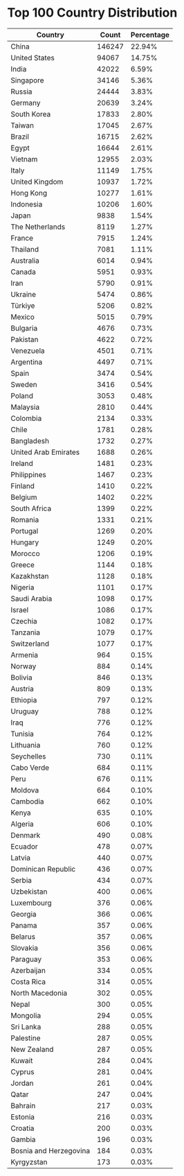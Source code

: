 # Top 100 Country Distribution
| Country | Count | Percentage |
|----|----|----|
| China | 146247 | 22.94% |
| United States | 94067 | 14.75% |
| India | 42022 | 6.59% |
| Singapore | 34146 | 5.36% |
| Russia | 24444 | 3.83% |
| Germany | 20639 | 3.24% |
| South Korea | 17833 | 2.80% |
| Taiwan | 17045 | 2.67% |
| Brazil | 16715 | 2.62% |
| Egypt | 16644 | 2.61% |
| Vietnam | 12955 | 2.03% |
| Italy | 11149 | 1.75% |
| United Kingdom | 10937 | 1.72% |
| Hong Kong | 10277 | 1.61% |
| Indonesia | 10206 | 1.60% |
| Japan | 9838 | 1.54% |
| The Netherlands | 8119 | 1.27% |
| France | 7915 | 1.24% |
| Thailand | 7081 | 1.11% |
| Australia | 6014 | 0.94% |
| Canada | 5951 | 0.93% |
| Iran | 5790 | 0.91% |
| Ukraine | 5474 | 0.86% |
| Türkiye | 5206 | 0.82% |
| Mexico | 5015 | 0.79% |
| Bulgaria | 4676 | 0.73% |
| Pakistan | 4622 | 0.72% |
| Venezuela | 4501 | 0.71% |
| Argentina | 4497 | 0.71% |
| Spain | 3474 | 0.54% |
| Sweden | 3416 | 0.54% |
| Poland | 3053 | 0.48% |
| Malaysia | 2810 | 0.44% |
| Colombia | 2134 | 0.33% |
| Chile | 1781 | 0.28% |
| Bangladesh | 1732 | 0.27% |
| United Arab Emirates | 1688 | 0.26% |
| Ireland | 1481 | 0.23% |
| Philippines | 1467 | 0.23% |
| Finland | 1410 | 0.22% |
| Belgium | 1402 | 0.22% |
| South Africa | 1399 | 0.22% |
| Romania | 1331 | 0.21% |
| Portugal | 1269 | 0.20% |
| Hungary | 1249 | 0.20% |
| Morocco | 1206 | 0.19% |
| Greece | 1144 | 0.18% |
| Kazakhstan | 1128 | 0.18% |
| Nigeria | 1101 | 0.17% |
| Saudi Arabia | 1098 | 0.17% |
| Israel | 1086 | 0.17% |
| Czechia | 1082 | 0.17% |
| Tanzania | 1079 | 0.17% |
| Switzerland | 1077 | 0.17% |
| Armenia | 964 | 0.15% |
| Norway | 884 | 0.14% |
| Bolivia | 846 | 0.13% |
| Austria | 809 | 0.13% |
| Ethiopia | 797 | 0.12% |
| Uruguay | 788 | 0.12% |
| Iraq | 776 | 0.12% |
| Tunisia | 764 | 0.12% |
| Lithuania | 760 | 0.12% |
| Seychelles | 730 | 0.11% |
| Cabo Verde | 684 | 0.11% |
| Peru | 676 | 0.11% |
| Moldova | 664 | 0.10% |
| Cambodia | 662 | 0.10% |
| Kenya | 635 | 0.10% |
| Algeria | 606 | 0.10% |
| Denmark | 490 | 0.08% |
| Ecuador | 478 | 0.07% |
| Latvia | 440 | 0.07% |
| Dominican Republic | 436 | 0.07% |
| Serbia | 434 | 0.07% |
| Uzbekistan | 400 | 0.06% |
| Luxembourg | 376 | 0.06% |
| Georgia | 366 | 0.06% |
| Panama | 357 | 0.06% |
| Belarus | 357 | 0.06% |
| Slovakia | 356 | 0.06% |
| Paraguay | 353 | 0.06% |
| Azerbaijan | 334 | 0.05% |
| Costa Rica | 314 | 0.05% |
| North Macedonia | 302 | 0.05% |
| Nepal | 300 | 0.05% |
| Mongolia | 294 | 0.05% |
| Sri Lanka | 288 | 0.05% |
| Palestine | 287 | 0.05% |
| New Zealand | 287 | 0.05% |
| Kuwait | 284 | 0.04% |
| Cyprus | 281 | 0.04% |
| Jordan | 261 | 0.04% |
| Qatar | 247 | 0.04% |
| Bahrain | 217 | 0.03% |
| Estonia | 216 | 0.03% |
| Croatia | 200 | 0.03% |
| Gambia | 196 | 0.03% |
| Bosnia and Herzegovina | 184 | 0.03% |
| Kyrgyzstan | 173 | 0.03% |
